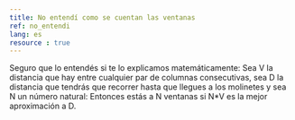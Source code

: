 ```yaml
---
title: No entendí como se cuentan las ventanas
ref: no_entendi
lang: es
resource : true
---
```


Seguro que lo entendés si te lo explicamos matemáticamente:
Sea V la distancia que hay entre cualquier par de columnas consecutivas, sea D la distancia que tendrás que recorrer hasta que llegues a los molinetes y sea N un número natural:
Entonces estás a N ventanas si N*V es la mejor aproximación a D.
